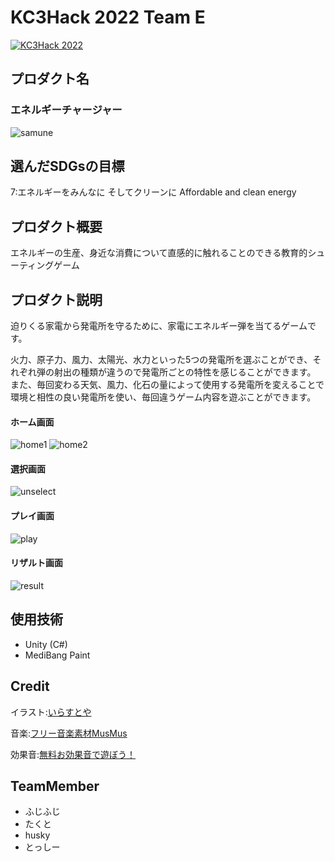 # KC3Hack 2022 Team E

[![KC3Hack 2022](https://kc3.me/hack/wp-content/uploads/2022/01/kc3hack2022ogp@2x.png)](https://kc3.me/hack)

## プロダクト名
### エネルギーチャージャー
![samune](https://user-images.githubusercontent.com/68993961/160266737-32cf33d2-9d8d-44f7-95dc-49a0486e73af.png)


## 選んだSDGsの目標
7:エネルギーをみんなに そしてクリーンに Affordable and clean energy

## プロダクト概要
エネルギーの生産、身近な消費について直感的に触れることのできる教育的シューティングゲーム

## プロダクト説明
迫りくる家電から発電所を守るために、家電にエネルギー弾を当てるゲームです。

火力、原子力、風力、太陽光、水力といった5つの発電所を選ぶことができ、それぞれ弾の射出の種類が違うので発電所ごとの特性を感じることができます。
また、毎回変わる天気、風力、化石の量によって使用する発電所を変えることで環境と相性の良い発電所を使い、毎回違うゲーム内容を遊ぶことができます。

#### ホーム画面
![home1](https://user-images.githubusercontent.com/68993961/160268050-3b8a7f0b-95c7-498b-b363-8650b3c93ea1.png)
![home2](https://user-images.githubusercontent.com/68993961/160268051-feaf24d0-6bb6-4986-807c-627e0e077441.png)

#### 選択画面
![unselect](https://user-images.githubusercontent.com/68993961/160268052-b7ad309b-b40a-4513-8a9b-57cdef67b916.png)

#### プレイ画面
![play](https://user-images.githubusercontent.com/68993961/160268055-7f986b4a-a77e-48e4-b2cd-1cf888f2ef94.png)

#### リザルト画面
![result](https://user-images.githubusercontent.com/68993961/160268058-0783fc78-86d9-4fa7-bcae-2aa6130cf20c.png)

## 使用技術
- Unity (C#)
- MediBang Paint

## Credit
イラスト:[いらすとや](https://www.irasutoya.com/)

音楽:[フリー音楽素材MusMus](https://musmus.main.jp/)

効果音:[無料お効果音で遊ぼう！](https://taira-komori.jpn.org/)

## TeamMember
- ふじふじ
- たくと
- husky
- とっしー
